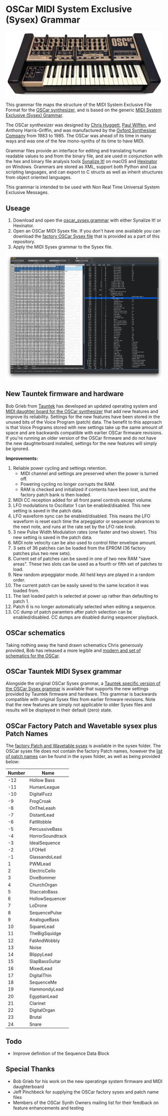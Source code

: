 # OSCar MIDI System Exclusive (Sysex) Grammar

![OSCar screenshot](https://github.com/codemechanic/oscar-sysex-grammar/blob/main/images/oscar.jpg?raw=true)

This grammar file maps the structure of the MIDI System Exclusive File Format for the [OSCar synthesizer](https://en.wikipedia.org/wiki/OSC_OSCar), and is based on the generic [MIDI System Exclusive (Sysex) Grammar](https://github.com/codemechanic/midi-sysex-grammar).

The OSCar synthesizer was designed by [Chris Huggett](https://en.wikipedia.org/wiki/Chris_Huggett), [Paul Wiffen](http://www.electricityclub.co.uk/synth-guru-interview/), and Anthony Harris-Griffin, and was manufactured by the [Oxford Synthesiser Company](https://en.wikipedia.org/wiki/Oxford_Synthesiser_Company) from 1983 to 1985. The OSCar was ahead of its time in many ways and was one of the few mono-synths of its time to have MIDI.

Grammar files provide an interface for editing and translating human readable values to and from the binary file, and are used in conjunction with the hex and binary file analysis tools [Synalize It!](https://www.synalysis.net) on macOS and [Hexinator](https://hexinator.com) on Windows. Grammars are stored as XML, support both Python and Lua scripting languages, and can export to C structs as well as inherit structures from object oriented languages.

This grammar is intended to be used with Non Real Time Universal System Exclusive Messages.


## Useage
1. Download and open the [oscar_sysex.grammar](https://github.com/codemechanic/oscar-sysex-grammar/blob/main/grammar/oscar_sysex.grammar?raw=true) with either Synalize It! or Hexinator.
2. Open an OSCar MIDI Sysex file. If you don't have one available you can download the [factory OSCar Sysex file](https://github.com/codemechanic/oscar-sysex-grammar/blob/main/sysex/factory/FactoryPatch_Wavetable.syx?raw=true) that is provided as a part of this repository.
3. Apply the MIDI Sysex grammar to the Sysex file.


![OSCar screenshot](https://github.com/codemechanic/oscar-sysex-grammar/blob/main/images/screenshot.gif?raw=true)


## New Tauntek firmware and hardware

Bob Grieb from [Tauntek](http://tauntek.com) has developed an updated operating system and [MIDI daughter board for the OSCar synthesizer](http://tauntek.com/OSCar.htm) that add new features and improve its reliability. Settings for the new features have been stored in the unused bits of the Voice Program (patch) data. The benefit to this approach is that Voice Programs stored with new settings take up the same amount of space and are backwards compatible with earlier OSCar firmware revisions. If you're running an older version of the OSCar firmware and do not have the new daughterboard installed, settings for the new features will simply be ignored.

**Improvements:**
1. Reliable power cycling and settings retention.
	* MIDI channel and settings are preserved when the power is turned off.
	* Powering cycling no longer corrupts the RAM.
	* RAM is checked and initialized if contents have been lost, and the factory patch bank is then loaded.
2. MIDI CC reception added for all front panel controls except volume.
3. LFO modulations to Oscillator 1 can be enabled/disabled. This new setting is saved in the patch data.
4. LFO waveform sync can be enabled/disabled. This means the LFO waveform is reset each time the arpeggiator or sequencer advances to the next note, and runs at the rate set by the LFO rate knob.
5. 3 new Pulse Width Modulation rates (one faster and two slower). This new setting is saved in the patch data.
6. MIDI note velocity can be also used to control filter envelope amount.
7. 3 sets of 36 patches can be loaded from the EPROM (36 factory patches plus two new sets).
8. Current set of patches can be saved in one of two new RAM "save areas". These two slots can be used as a fourth or fifth set of patches to load.
9. New random arpeggiator mode. All held keys are played in a random order.
10. The current patch can be easily saved to the same location it was loaded from.
11. The last loaded patch is selected at power up rather than defaulting to patch 1.
12. Patch 6 is no longer automatically selected when editing a sequence.
13. CC dump of patch paramters after patch selection can be enabled/disabled. CC dumps are disabled during sequencer playback.


## OSCar schematics
Taking nothing away the hand drawn schematics Chris generously provided, Bob has released a more legible and [modern and set of schematics for the OSCar](http://tauntek.com/oscarschems.zip).


## OSCar Tauntek MIDI Sysex grammar

Alongside the original OSCar Sysex grammar, a [Tauntek specific version of the OSCar Sysex grammar](https://github.com/codemechanic/oscar-sysex-grammar/blob/main/grammar/oscar_tauntek_sysex.grammar?raw=true) is available that supports the new settings provided by Tauntek firmware and hardware. This grammar is backwards compatible with original Sysex files from earlier firmware revisions. Note that the new features are simply not applicable to older Sysex files and results will be displayed in their default (zero) state.


## OSCar Factory Patch and Wavetable sysex plus Patch Names
The [factory Patch and Wavetable sysex](https://github.com/codemechanic/oscar-sysex-grammar/blob/main/sysex/factory/FactoryPatch_Wavetable.syx?raw=true) is available in the sysex folder. The OSCar sysex file does not contain the factory Patch names, however the [list of patch names](https://github.com/codemechanic/oscar-sysex-grammar/blob/main/sysex/factory/FactoryPatchNames.txt?raw=true) can be found in the sysex folder, as well as being provided below:

| Number | Name |
|-|-|
| -12 | Hollow Bass |
| -11 | HumanLeague |
| -10 | DigitalFuzz |
| -9 | FrogCroak |
| -8 | OnTheLeash |
| -7 | DistantLead |
| -6 | FatWobble |
| -5 | PercussiveBass |
| -4 | HorrorSoundtrack |
| -3 | IdealSequence |
| -2 | LFOHell |
| -1 | GlassandoLead |
| 1 | PWMLead |
| 2 | ElectricCello |
| 3 | DiveBommer |
| 4 | ChurchOrgan |
| 5 | StaccatoBass |
| 6 | HollowSequencer |
| 7 | LoDrone |
| 8 | SequencePulse |
| 9 | AnalogueBass |
| 10 | SquareLead |
| 11 | TheBigSquidge |
| 12 | FatAndWobbly |
| 13 | Noise |
| 14 | BlippyLead |
| 15 | SlapBassGuitar |
| 16 | MixedLead |
| 17 | DigitalThin |
| 18 | SequenceMe |
| 19 | HammondyLead |
| 20 | EgyptianLead |
| 21 | Clarinet |
| 22 | DigitalOrgan |
| 23 | Brutal |
| 24 | Snare |


## Todo
* Improve definition of the Sequence Data Block


## Special Thanks
* Bob Grieb for his work on the new operatinge system firmware and MIDI daughterboard
* Jeff Pinchbeck for supplying the OSCar factory sysex and patch name files
* Members of the OSCar Synth Owners mailing list for their feedback on feature enhancements and testing
